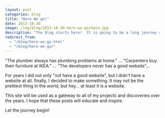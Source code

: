 ```yaml
---
layout: post
categories: blog
title: "Here We go!"
date: 2013-10-30
image: /img/blog/2013-10-30-here-we-go/main.jpg
description: "The blog starts here!  It is going to be a long journey ahead...."
redirect_from:
  - "/blog/here-we-go.html"
  - "/blog/here-we-go/"
---
```


"The plumber always has plumbing problems at home." ... "Carpenters buy their furniture at IKEA." ... "The developers never has a good website"...

For years I did not only "not have a good website", but I didn't have a website at all.  finally, I decided to make something.  It may not be the prettiest thing in the world, but hey... at least it is a website.

This site will be used as a gateway to all of my projects and discoveries over the years.  I hope that these posts will educate and inspire.

Let the journey begin!